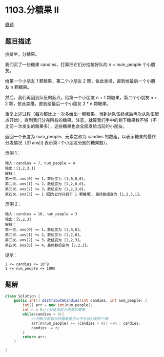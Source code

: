 # 1103.分糖果 II

[原题](https://leetcode-cn.com/problems/distribute-candies-to-people/)

## 题目描述

排排坐，分糖果。

我们买了一些糖果 candies，打算把它们分给排好队的 n = num\_people 个小朋友。

给第一个小朋友 1 颗糖果，第二个小朋友 2 颗，依此类推，直到给最后一个小朋友 n 颗糖果。

然后，我们再回到队伍的起点，给第一个小朋友 n + 1 颗糖果，第二个小朋友 n + 2 颗，依此类推，直到给最后一个小朋友 2 \* n 颗糖果。

重复上述过程（每次都比上一次多给出一颗糖果，当到达队伍终点后再次从队伍起点开始），直到我们分完所有的糖果。注意，就算我们手中的剩下糖果数不够（不比前一次发出的糖果多），这些糖果也会全部发给当前的小朋友。

返回一个长度为 num\_people、元素之和为 candies 的数组，以表示糖果的最终分发情况（即 ans\[i\] 表示第 i 个小朋友分到的糖果数）。

示例 1：

```text
输入：candies = 7, num_people = 4
输出：[1,2,3,1]
解释：
第一次，ans[0] += 1，数组变为 [1,0,0,0]。
第二次，ans[1] += 2，数组变为 [1,2,0,0]。
第三次，ans[2] += 3，数组变为 [1,2,3,0]。
第四次，ans[3] += 1（因为此时只剩下 1 颗糖果），最终数组变为 [1,2,3,1]。
```

示例 2：

```text
输入：candies = 10, num_people = 3
输出：[5,2,3]
解释：
第一次，ans[0] += 1，数组变为 [1,0,0]。
第二次，ans[1] += 2，数组变为 [1,2,0]。
第三次，ans[2] += 3，数组变为 [1,2,3]。
第四次，ans[0] += 4，最终数组变为 [5,2,3]。
```

提示：

```text
1 <= candies <= 10^9
1 <= num_people <= 1000
```

## 题解

```java
class Solution {
    public int[] distributeCandies(int candies, int num_people) {
        int[] arr = new int[num_people];
        int n = 0;//分给当前小朋友的糖果
        while(candies > 0){
            //判断当前剩余的糖果是否大于应该分配的个数
            arr[n%num_people] += (candies > n)? ++n : candies;
            candies -= n;
        }
        return arr;
    }

}
```

